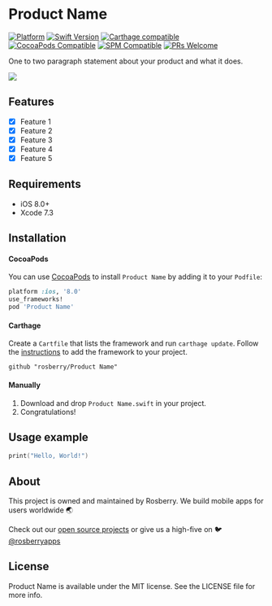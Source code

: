 # Product Name

[![Platform](https://img.shields.io/cocoapods/p/TableViewTools.svg?style=flat)](http://cocoapods.org/pods/LFAlertController)
[![Swift Version][swift-image]][swift-url]
[![Carthage compatible](https://img.shields.io/badge/Carthage-compatible-4BC51D.svg?style=flat)](https://github.com/Carthage/Carthage)
[![CocoaPods Compatible](https://img.shields.io/cocoapods/v/TableViewTools.svg)](https://img.shields.io/cocoapods/v/TableViewTools.svg)
[![SPM Compatible](https://img.shields.io/badge/spm-compatible-brightgreen.svg?style=flat)](https://img.shields.io/badge/spm-compatible-brightgreen.svg?style=flat)
[![PRs Welcome](https://img.shields.io/badge/PRs-welcome-brightgreen.svg?style=flat)](http://makeapullrequest.com)

One to two paragraph statement about your product and what it does.

![](header.png)

## Features

- [x] Feature 1
- [x] Feature 2
- [x] Feature 3
- [x] Feature 4
- [x] Feature 5

## Requirements

- iOS 8.0+
- Xcode 7.3

## Installation

#### CocoaPods
You can use [CocoaPods](http://cocoapods.org/) to install `Product Name` by adding it to your `Podfile`:

```ruby
platform :ios, '8.0'
use_frameworks!
pod 'Product Name'
```

#### Carthage
Create a `Cartfile` that lists the framework and run `carthage update`. Follow the [instructions](https://github.com/Carthage/Carthage#adding-frameworks-to-an-application) to add the framework to your project.

```
github "rosberry/Product Name"
```
#### Manually
1. Download and drop `Product Name.swift` in your project.  
2. Congratulations!  

## Usage example

```swift
print("Hello, World!")
```

## About

This project is owned and maintained by Rosberry. We build mobile apps for users worldwide 🌏

Check out our [open source projects](https://github.com/rosberry) or give us a high-five on 🐦 [@rosberryapps](http://twitter.com/RosberryApps)

## License

Product Name is available under the MIT license. See the LICENSE file for more info.

[swift-image]:https://img.shields.io/badge/swift-3.0-orange.svg
[swift-url]: https://swift.org/
